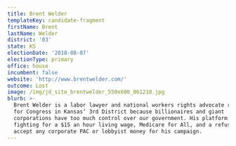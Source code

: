 ```yaml
---
title: Brent Welder
templateKey: candidate-fragment
firstName: Brent
lastName: Welder
district: '03'
state: KS
electionDate: '2018-08-07'
electionType: primary
office: house
incumbent: false
website: 'http://www.brentwelder.com/'
outcome: Lost
image: /img/jd_site_brentwelder_550x600_061218.jpg
blurb: >-
  Brent Welder is a labor lawyer and national workers rights advocate running
  for Congress in Kansas’ 3rd District because billionaires and giant
  corporations have too much control over our government. His platform includes
  fighting for a $15 an hour living wage, Medicare for All, and a refusal to
  accept any corporate PAC or lobbyist money for his campaign.
---
```


